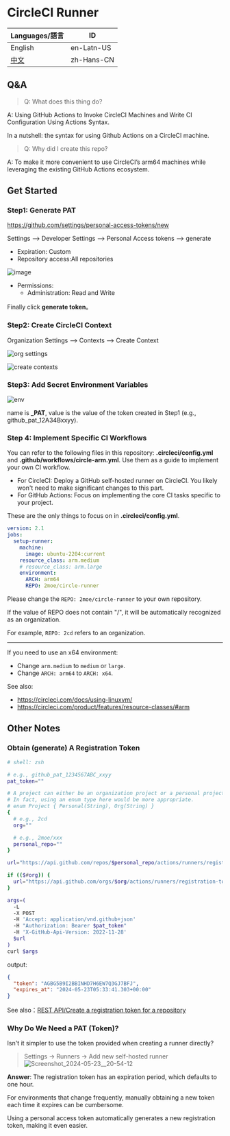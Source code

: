 # CircleCI Runner

| Languages/語言         | ID         |
| ---------------------- | ---------- |
| English                | en-Latn-US |
| [中文](./Readme-zh.md) | zh-Hans-CN |

## Q&A

> Q: What does this thing do?

A:
  Using GitHub Actions to Invoke CircleCI Machines and Write CI Configuration Using Actions Syntax.

  In a nutshell: the syntax for using Github Actions on a CircleCI machine.

> Q: Why did I create this repo?

A: To make it more convenient to use CircleCI’s arm64 machines while leveraging the existing GitHub Actions ecosystem.

## Get Started

### Step1: Generate PAT

<https://github.com/settings/personal-access-tokens/new>

Settings --> Developer Settings --> Personal Access tokens --> generate

- Expiration: Custom
- Repository access:All repositories

![image](https://github.com/2moe/circle-runner/assets/25324935/201ad663-050f-4b40-8d12-f0e8c5cf765e)

- Permissions:
  - Administration: Read and Write

Finally click **generate token**。

### Step2: Create CircleCI Context

Organization Settings --> Contexts --> Create Context

![org settings](https://github.com/2moe/circle-runner/assets/25324935/4c6ae216-9383-4f71-9233-ea8838279788)

![create contexts](https://github.com/2moe/circle-runner/assets/25324935/2fb7020a-5d17-4f3a-b80a-baf6437156e4)

### Step3: Add Secret Environment Variables

![env](https://github.com/2moe/circle-runner/assets/25324935/cf5c688c-3a12-4268-a452-8386fae45007)

name is **_PAT**, value is the value of the token created in Step1 (e.g., github_pat_12A34Bxxyy).

### Step 4: Implement Specific CI Workflows

You can refer to the following files in this repository: **.circleci/config.yml** and **.github/workflows/circle-arm.yml**. Use them as a guide to implement your own CI workflow.

- For CircleCI: Deploy a GitHub self-hosted runner on CircleCI. You likely won't need to make significant changes to this part.
- For GitHub Actions: Focus on implementing the core CI tasks specific to your project.

These are the only things to focus on in **.circleci/config.yml**.

```yaml
version: 2.1
jobs:
  setup-runner:
    machine:
      image: ubuntu-2204:current
    resource_class: arm.medium
    # resource_class: arm.large
    environment:
      ARCH: arm64
      REPO: 2moe/circle-runner
```

Please change the `REPO: 2moe/circle-runner` to your own repository.

If the value of REPO does not contain "/", it will be automatically recognized as an organization.

For example, `REPO: 2cd` refers to an organization.

---

If you need to use an x64 environment:

- Change `arm.medium` to `medium` or `large`.
- Change `ARCH: arm64` to `ARCH: x64`.

See also:

- <https://circleci.com/docs/using-linuxvm/>
- <https://circleci.com/product/features/resource-classes/#arm>

## Other Notes

### Obtain (generate) A Registration Token

```zsh
# shell: zsh

# e.g., github_pat_1234567ABC_xxyy
pat_token=""

# A project can either be an organization project or a personal project.
# In fact, using an enum type here would be more appropriate.
# enum Project { Personal(String), Org(String) }
{
  # e.g., 2cd
  org=""

  # e.g., 2moe/xxx
  personal_repo=""
}

url="https://api.github.com/repos/$personal_repo/actions/runners/registration-token"

if (($#org)) {
  url="https://api.github.com/orgs/$org/actions/runners/registration-token"
}

args=(
  -L
  -X POST
  -H 'Accept: application/vnd.github+json'
  -H "Authorization: Bearer $pat_token"
  -H 'X-GitHub-Api-Version: 2022-11-28'
  $url
)
curl $args
```

output:

```json
{
  "token": "AGBG5B9I2BBINHD7H6EW7Q3GJ7BFJ",
  "expires_at": "2024-05-23T05:33:41.303+00:00"
}
```

See also：[REST API/Create a registration token for a repository](https://docs.github.com/en/rest/actions/self-hosted-runners?apiVersion=2022-11-28#create-a-registration-token-for-a-repository)

### Why Do We Need a PAT (Token)?

Isn't it simpler to use the token provided when creating a runner directly?

> Settings → Runners → Add new self-hosted runner
![Screenshot_2024-05-23__20-54-12](https://github.com/2moe/circle-runner/assets/25324935/b6298ff6-395c-407a-a71d-44ded967fb95)

**Answer**: The registration token has an expiration period, which defaults to one hour.

For environments that change frequently, manually obtaining a new token each time it expires can be cumbersome.

Using a personal access token automatically generates a new registration token, making it even easier.
